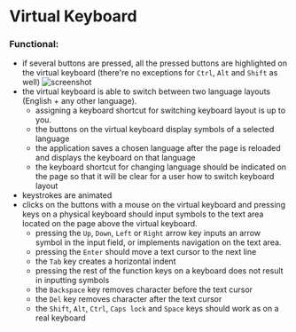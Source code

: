 # Virtual Keyboard

### Functional:

- if several buttons are pressed, all the pressed buttons are highlighted on the virtual keyboard (there're no exceptions for `Ctrl`, `Alt` and `Shift` as well)
  ![screenshot](images/virtual-keyboard-2.png)
- the virtual keyboard is able to switch between two language layouts (English + any other language).
  - assigning a keyboard shortcut for switching keyboard layout is up to you.
  - the buttons on the virtual keyboard display symbols of a selected language
  - the application saves a chosen language after the page is reloaded and displays the keyboard on that language
  - the keyboard shortcut for changing language should be indicated on the page so that it will be clear for a user how to switch keyboard layout
- keystrokes are animated
- clicks on the buttons with a mouse on the virtual keyboard and pressing keys on a physical keyboard should input symbols to the text area located on the page above the virtual keyboard.
  - pressing the `Up`, `Down`, `Left` or `Right` arrow key inputs an arrow symbol in the input field, or implements navigation on the text area.
  - pressing the `Enter` should move a text cursor to the next line
  - the `Tab` key creates a horizontal indent
  - pressing the rest of the function keys on a keyboard does not result in inputting symbols
  - the `Backspace` key removes character before the text cursor
  - the `Del` key removes character after the text cursor
  - the `Shift`, `Alt`, `Ctrl`, `Caps lock` and `Space` keys should work as on a real keyboard

